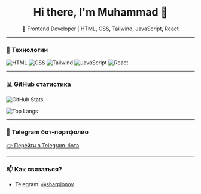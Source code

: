 <h1 align="center">Hi there, I'm Muhammad 👋</h1>

<p align="center">
  🚀 Frontend Developer | HTML, CSS, Tailwind, JavaScript, React
</p>

---

### 🧰 Технологии

![HTML](https://img.shields.io/badge/-HTML5-E34F26?logo=html5&logoColor=white&style=flat)
![CSS](https://img.shields.io/badge/-CSS3-1572B6?logo=css3&logoColor=white&style=flat)
![Tailwind](https://img.shields.io/badge/-TailwindCSS-38B2AC?logo=tailwind-css&logoColor=white&style=flat)
![JavaScript](https://img.shields.io/badge/-JavaScript-F7DF1E?logo=javascript&logoColor=black&style=flat)
![React](https://img.shields.io/badge/-React-61DAFB?logo=react&logoColor=black&style=flat)

---

### 📊 GitHub статистика

![GitHub Stats](https://github-readme-stats.vercel.app/api?username=sharpjonov&show_icons=true&theme=tokyonight)

![Top Langs](https://github-readme-stats.vercel.app/api/top-langs/?username=sharpjonov&layout=compact&theme=tokyonight)

---

### 📲 Telegram бот-портфолио

[👉 Перейти в Telegram-бота](https://t.me/sharipjonov_bot)

---

### 📫 Как связаться?

- Telegram: [@sharpjonov](https://t.me/sharpjonov)
